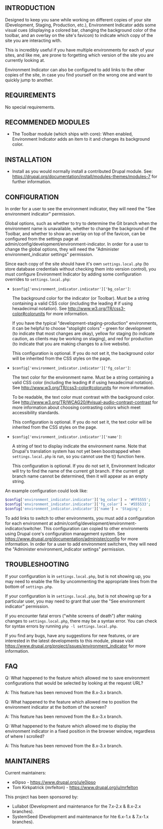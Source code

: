 INTRODUCTION
------------

Designed to keep you sane while working on different copies of your site
(Development, Staging, Production, etc.), Environment Indicator adds some
visual cues (displaying a colored bar, changing the background color of the
toolbar, and an overlay on the site's favicon) to indicate which copy of the
site you are interacting with.

This is incredibly useful if you have multiple environments for each of your
sites, and like me, are prone to forgetting which version of the site you are
currently looking at.

Environment Indicator can also be configured to add links to the other copies of
the site, in case you find yourself on the wrong one and want to quickly jump to
another.

REQUIREMENTS
------------

No special requirements.

RECOMMENDED MODULES
-------------------

 * The Toolbar module (which ships with core):
   When enabled, Environment Indicator adds an item to it and changes its
   background color.

INSTALLATION
------------

 * Install as you would normally install a contributed Drupal module. See:
   https://drupal.org/documentation/install/modules-themes/modules-7
   for further information.

CONFIGURATION
-------------

In order for a user to see the environment indicator, they will need the "See
environment indicator" permission.

Global options, such as whether to try to determine the Git branch when the
environment name is unavailable, whether to change the background of the
Toolbar, and whether to show an overlay on top of the favicon, can be configured
from the settings page at admin/config/development/environment-indicator. In
order for a user to change the global options, they will need the "Administer
environment_indicator settings" permission.

Since each copy of the site should have it's own `settings.local.php` (to store
database credentials without checking them into version control), you must
configure Environment Indicator by adding some configuration overrides to
`settings.local.php`:

 * `$config['environment_indicator.indicator']['bg_color']`:

   The background color for the indicator (or Toolbar). Must be a string
   containing a valid CSS color (including the leading # if using hexadecimal
   notation). See http://www.w3.org/TR/css3-color#colorunits for more
   information.

   If you have the typical "development-staging-production" environments, it can
   be helpful to choose "stoplight colors" - green for development (to indicate
   that most changes are okay), yellow for staging (to indicate caution, as
   clients may be working on staging), and red for production (to indicate that
   you are making changes to a live website).

   This configuration is optional. If you do not set it, the background color
   will be inherited from the CSS styles on the page.

 * `$config['environment_indicator.indicator']['fg_color']`:

   The text color for the environment name. Must be a string containing a valid
   CSS color (including the leading # if using hexadecimal notation). See
   http://www.w3.org/TR/css3-color#colorunits for more information.

   To be readable, the text color must contrast with the background color. See
   http://www.w3.org/TR/WCAG20/#visual-audio-contrast-contrast for more
   information about choosing contrasting colors which meet accessibility
   standards.

   This configuration is optional. If you do not set it, the text color will be
   inherited from the CSS styles on the page.

 * `$config['environment_indicator.indicator']['name']`:

   A string of text to display indicate the environment name. Note that Drupal's
   translation system has not yet been boostrapped when `settings.local.php` is
   run, so you cannot use the t() function here.

   This configuration is optional. If you do not set it, Environment Indicator
   will try to find the name of the current git branch. If the current git
   branch name cannot be determined, then it will appear as an empty string.

An example configuration could look like:

```php
$config['environment_indicator.indicator']['bg_color'] = '#FF5555';
$config['environment_indicator.indicator']['fg_color'] = '#555533';
$config['environment_indicator.indicator']['name'] = 'Staging';
```

To add links to switch to other environments, you must add a configuration for
each environment at admin/config/development/environment-indicator/switcher.
This configuration can copied to other environments using Drupal core's
configuration management system. See
https://www.drupal.org/documentation/administer/config for more information. In
order for a user to add environment switchers, they will need the "Administer
environment_indicator settings" permission.

TROUBLESHOOTING
---------------

If your configuration is in `settings.local.php`, but is not showing up, you may
need to enable the file by uncommenting the appropriate lines from the bottom of
`settings.php`.

If your configuration is in `settings.local.php`, but is not showing up for a
particular user, you may need to grant that user the "See environment indicator"
permission.

If you encounter fatal errors ("white screens of death") after making changes to
`settings.local.php`, there may be a syntax error. You can check for syntax
errors by running `php -l settings.local.php`.

If you find any bugs, have any suggestions for new features, or are interested
in the latest developments to this module, please visit
https://www.drupal.org/project/issues/environment_indicator for more
information.

FAQ
---

Q: What happened to the feature which allowed me to save environment
   configurations that would be selected by looking at the request URL?

A: This feature has been removed from the 8.x-3.x branch.

Q: What happened to the feature which allowed me to position the environment
   indicator at the bottom of the screen?

A: This feature has been removed from the 8.x-3.x branch.

Q: What happened to the feature which allowed me to display the environment
   indicator in a fixed position in the browser window, regardless of where I
   scrolled?

A: This feature has been removed from the 8.x-3.x branch.

MAINTAINERS
-----------

Current maintainers:
* e0ipso - https://www.drupal.org/u/e0ipso
* Tom Kirkpatrick (mrfelton) - https://www.drupal.org/u/mrfelton

This project has been sponsored by:
* Lullabot (Development and maintenance for the 7.x-2.x & 8.x-2.x branches).
* SystemSeed (Development and maintenance for hte 6.x-1.x & 7.x-1.x branches).

